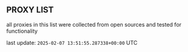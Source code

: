 ## PROXY LIST

all proxies in this list were collected from open sources and tested for functionality

last update: `2025-02-07 13:51:55.287338+00:00` UTC